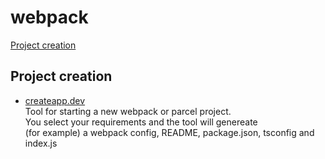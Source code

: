 # webpack

[Project creation](#project-creation)

## Project creation <a name="project-creation"></a>

- [createapp.dev](https://createapp.dev/)\
  Tool for starting a new webpack or parcel project.\
  You select your requirements and the tool will genereate\
  (for example) a webpack config, README, package.json, tsconfig and index.js